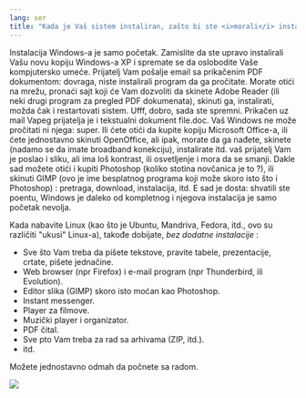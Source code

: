 ```yaml
---
lang: ser
title: "Kada je Vaš sistem instaliran, zašto bi ste <i>morali</i> instalirati još stvari?"
---
```


Instalacija Windows-a je samo početak. Zamislite da ste upravo instalirali
Vašu novu kopiju Windows-a XP i spremate se da oslobodite Vaše kompjutersko 
umeće. Prijatelj Vam pošalje email sa prikačenim PDF dokumentom: dovraga,
niste instalirali program da ga pročitate. Morate otići na mrežu, pronaći sajt koji 
će Vam dozvoliti da skinete Adobe Reader (ili neki drugi program za pregled PDF dokumenata), 
skinuti ga, instalirati, možda čak i restartovati sistem. Ufff, dobro, sada ste spremni.
Prikačen uz mail Vapeg prijatelja je i tekstualni dokument file.doc.
Vaš Windows ne može pročitati ni njega: super. Ili ćete 
otići da kupite kopiju Microsoft Office-a, ili ćete jednostavno skinuti
OpenOffice, ali ipak, morate da ga nađete, skinete (nadamo se da imate 
broadband konekciju), instalirate itd. vaš prijatelj Vam je poslao i
sliku, ali ima loš kontrast, ili osvetljenje i mora da se smanji.
Dakle sad možete otići i kupiti Photoshop (koliko stotina novčanica 
je to ?), ili skinuti GIMP (ovo je ime besplatnog programa 
koji može skoro isto što i Photoshop) : pretraga, download, 
instalacija, itd. E sad je dosta: shvatili ste poentu, Windows je daleko od kompletnog
i njegova instalacija je samo početak nevolja.

Kada nabavite Linux (kao što je Ubuntu, Mandriva, Fedora, itd., ovo su različiti
"ukusi" Linux-a), takođe dobijate, <i>bez dodatne instalacije</i> :

<ul>

<li>Sve što Vam treba da pišete tekstove, pravite tabele, prezentacije, crtate, pišete jednačine.</li>

<li>Web browser (npr Firefox) i e-mail program (npr Thunderbird, ili Evolution).</li>
<li>Editor slika (GIMP) skoro isto moćan kao Photoshop.</li>
<li>Instant messenger.</li>
<li>Player za filmove.</li>
<li>Muzički player i organizator.</li>
<li>PDF čital.</li>

<li>Sve pto Vam treba za rad sa arhivama (ZIP, itd.).</li>
<li>itd.</li>
</ul>

Možete jednostavno odmah da počnete sa radom.

<img src="Images/app_menu.png" />




